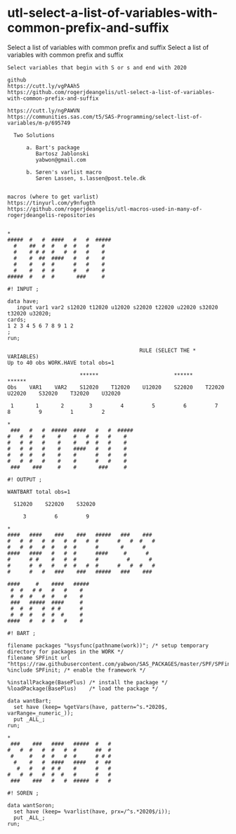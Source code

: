 # utl-select-a-list-of-variables-with-common-prefix-and-suffix
Select a list of variables with common prefix and suffix 
    Select a list of variables with common prefix and suffix                                                                  
                                                                                                                              
    Select variables that begin with S or s and end with 2020                                                                 
                                                                                                                              
    github                                                                                                                    
    https://cutt.ly/vgPAAh5                                                                                                   
    https://github.com/rogerjdeangelis/utl-select-a-list-of-variables-with-common-prefix-and-suffix                           
                                                                                                                              
    https://cutt.ly/ngPAWVN                                                                                                   
    https://communities.sas.com/t5/SAS-Programming/select-list-of-variables/m-p/695749                                        
                                                                                                                              
      Two Solutions                                                                                                           
                                                                                                                              
          a. Bart's package                                                                                                   
             Bartosz Jablonski                                                                                                
             yabwon@gmail.com                                                                                                 
                                                                                                                              
          b. Søren's varlist macro                                                                                            
             Søren Lassen, s.lassen@post.tele.dk                                                                              
                                                                                                                              
                                                                                                                              
    macros (where to get varlist)                                                                                             
    https://tinyurl.com/y9nfugth                                                                                              
    https://github.com/rogerjdeangelis/utl-macros-used-in-many-of-rogerjdeangelis-repositories                                
                                                                                                                              
                                                                                                                              
    *                                                                                                                         
    #####  #   #  ####   #   #  #####                                                                                         
      #    ##  #  #   #  #   #    #                                                                                           
      #    # # #  #   #  #   #    #                                                                                           
      #    #  ##  ####   #   #    #                                                                                           
      #    #   #  #      #   #    #                                                                                           
      #    #   #  #      #   #    #                                                                                           
    #####  #   #  #       ###     #                                                                                           
                                                                                                                              
    #! INPUT ;                                                                                                                
                                                                                                                              
    data have;                                                                                                                
       input var1 var2 s12020 t12020 u12020 s22020 t22020 u22020 s32020 t32020 u32020;                                        
    cards;                                                                                                                    
    1 2 3 4 5 6 7 8 9 1 2                                                                                                     
    ;                                                                                                                         
    run;                                                                                                                      
                                                                                                                              
                                              RULE (SELECT THE * VARIABLES)                                                   
    Up to 40 obs WORK.HAVE total obs=1                                                                                        
                                                                                                                              
                           ******                        ******                        ******                                 
    Obs    VAR1    VAR2    S12020    T12020    U12020    S22020    T22020    U22020    S32020    T32020    U32020             
                                                                                                                              
     1       1       2        3         4         5         6         7         8         9         1         2               
                                                                                                                              
    *                                                                                                                         
     ###   #   #  #####  ####   #   #  #####                                                                                  
    #   #  #   #    #    #   #  #   #    #                                                                                    
    #   #  #   #    #    #   #  #   #    #                                                                                    
    #   #  #   #    #    ####   #   #    #                                                                                    
    #   #  #   #    #    #      #   #    #                                                                                    
    #   #  #   #    #    #      #   #    #                                                                                    
     ###    ###     #    #       ###     #                                                                                    
                                                                                                                              
    #! OUTPUT ;                                                                                                               
                                                                                                                              
    WANTBART total obs=1                                                                                                      
                                                                                                                              
      S12020    S22020    S32020                                                                                              
                                                                                                                              
         3         6         9                                                                                                
                                                                                                                              
    *                                                                                                                         
    ####   ####    ###    ###   #####   ###    ###                                                                            
    #   #  #   #  #   #  #   #  #      #   #  #   #                                                                           
    #   #  #   #  #   #  #      #       #      #                                                                              
    ####   ####   #   #  #      ####     #      #                                                                             
    #      # #    #   #  #      #         #      #                                                                            
    #      #  #   #   #  #   #  #      #   #  #   #                                                                           
    #      #   #   ###    ###   #####   ###    ###                                                                            
                                                                                                                              
    ####     #    ####   #####                                                                                                
     #  #   # #   #   #    #                                                                                                  
     #  #  #   #  #   #    #                                                                                                  
     ###   #####  ####     #                                                                                                  
     #  #  #   #  # #      #                                                                                                  
     #  #  #   #  #  #     #                                                                                                  
    ####   #   #  #   #    #                                                                                                  
                                                                                                                              
    #! BART ;                                                                                                                 
                                                                                                                              
    filename packages "%sysfunc(pathname(work))"; /* setup temporary directory for packages in the WORK */                    
    filename SPFinit url "https://raw.githubusercontent.com/yabwon/SAS_PACKAGES/master/SPF/SPFinit.sas";                      
    %include SPFinit; /* enable the framework */                                                                              
                                                                                                                              
    %installPackage(BasePlus) /* install the package */                                                                       
    %loadPackage(BasePlus)    /* load the package */                                                                          
                                                                                                                              
    data wantBart;                                                                                                            
      set have (keep= %getVars(have, pattern=^s.*2020$, varRange=_numeric_));                                                 
      put _ALL_;                                                                                                              
    run;                                                                                                                      
                                                                                                                              
    *                                                                                                                         
     ###    ###   ####   #####  #   #                                                                                         
    #   #  #   #  #   #  #      ##  #                                                                                         
     #     #   #  #   #  #      # # #                                                                                         
      #    #   #  ####   ####   #  ##                                                                                         
       #   #   #  # #    #      #   #                                                                                         
    #   #  #   #  #  #   #      #   #                                                                                         
     ###    ###   #   #  #####  #   #                                                                                         
                                                                                                                              
    #! SOREN ;                                                                                                                
                                                                                                                              
    data wantSoron;                                                                                                           
      set have (keep= %varlist(have, prx=/^s.*2020$/i));                                                                      
      put _ALL_;                                                                                                              
    run;                                                                                                                      
